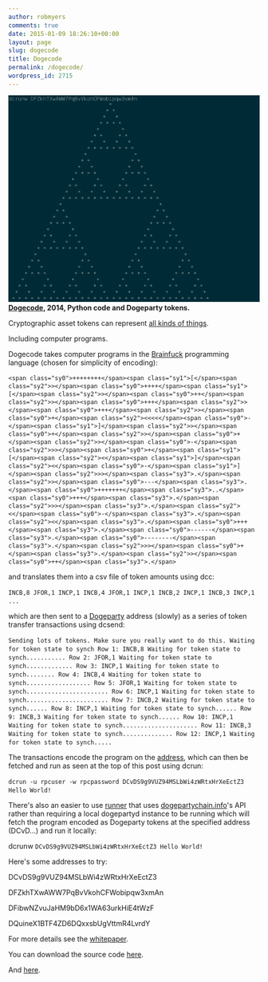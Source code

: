 ```yaml
---
author: robmyers
comments: true
date: 2015-01-09 18:26:10+00:00
layout: page
slug: dogecode
title: Dogecode
permalink: /dogecode/
wordpress_id: 2715
---
```


![sierpinski](/assets/2015/01/sierpinski.png)
**[Dogecode](https://gitorious.org/robmyers/dogecode/), 2014, Python code and Dogeparty tokens.**

Cryptographic asset tokens can represent [all kinds of things](https://www.reddit.com/r/xdp/comments/2dmnsi/list_of_possible_ways_to_use_tokens/).

Including computer programs.

Dogecode takes computer programs in the [Brainfuck](http://en.wikipedia.org/wiki/Brainfuck) programming language (chosen for simplicity of encoding):

    
    <span class="sy0">++++++++</span><span class="sy1">[</span><span class="sy2">></span><span class="sy0">++++</span><span class="sy1">[</span><span class="sy2">></span><span class="sy0">++</span><span class="sy2">></span><span class="sy0">+++</span><span class="sy2">></span><span class="sy0">+++</span><span class="sy2">></span><span class="sy0">+</span><span class="sy2"><<<<</span><span class="sy0">-</span><span class="sy1">]</span><span class="sy2">></span><span class="sy0">+</span><span class="sy2">></span><span class="sy0">+</span><span class="sy2">></span><span class="sy0">-</span><span class="sy2">>></span><span class="sy0">+</span><span class="sy1">[</span><span class="sy2"><</span><span class="sy1">]</span><span class="sy2"><</span><span class="sy0">-</span><span class="sy1">]</span><span class="sy2">>></span><span class="sy3">.</span><span class="sy2">></span><span class="sy0">---</span><span class="sy3">.</span><span class="sy0">+++++++</span><span class="sy3">..</span><span class="sy0">+++</span><span class="sy3">.</span><span class="sy2">>></span><span class="sy3">.</span><span class="sy2"><</span><span class="sy0">-</span><span class="sy3">.</span><span class="sy2"><</span><span class="sy3">.</span><span class="sy0">+++</span><span class="sy3">.</span><span class="sy0">------</span><span class="sy3">.</span><span class="sy0">--------</span><span class="sy3">.</span><span class="sy2">>></span><span class="sy0">+</span><span class="sy3">.</span><span class="sy2">></span><span class="sy0">++</span><span class="sy3">.</span>


and translates them into a csv file of token amounts using dcc:


`INCB,8
JFOR,1
INCP,1
INCB,4
JFOR,1
INCP,1
INCB,2
INCP,1
INCB,3
INCP,1
...`


which are then sent to a [Dogeparty](http://www.dogeparty.io/) address (slowly) as a series of token transfer transactions using dcsend:


`Sending lots of tokens. Make sure you really want to do this.
Waiting for token state to synch
Row 1: INCB,8
Waiting for token state to synch...........
Row 2: JFOR,1
Waiting for token state to synch.............
Row 3: INCP,1
Waiting for token state to synch........
Row 4: INCB,4
Waiting for token state to synch..................
Row 5: JFOR,1
Waiting for token state to synch.......................
Row 6: INCP,1
Waiting for token state to synch.......................
Row 7: INCB,2
Waiting for token state to synch......
Row 8: INCP,1
Waiting for token state to synch......
Row 9: INCB,3
Waiting for token state to synch......
Row 10: INCP,1
Waiting for token state to synch.....................
Row 11: INCB,3
Waiting for token state to synch..............
Row 12: INCP,1
Waiting for token state to synch.....`


The transactions encode the program on the [address](http://dogepartychain.info/address/DCvDS9g9VUZ94MSLbWi4zWRtxHrXeEctZ3), which can then be fetched and run as seen at the top of this post using dcrun:


`dcrun -u rpcuser -w rpcpassword DCvDS9g9VUZ94MSLbWi4zWRtxHrXeEctZ3
Hello World!`


There's also an easier to use [runner](/2014/12/23/dogecode/) that uses [dogepartychain.info](http://dogepartychain.info/)'s API rather than requiring a local dogepartyd instance to be running which will fetch the program encoded as Dogeparty tokens at the specified address (DCvD...) and run it locally:


dcrunw `DCvDS9g9VUZ94MSLbWi4zWRtxHrXeEctZ3
Hello World!`



Here's some addresses to try:


DCvDS9g9VUZ94MSLbWi4zWRtxHrXeEctZ3




DFZkhTXwAWW7PqBvVkohCFWobipqw3xmAn




DFibwNZvuJaHM9bD6x1WA63urkHiE4tWzF




DQuineX1BTF4ZD6DQxxsbUgVttmR4LvrdY


For more details see the [whitepaper](https://gitorious.org/robmyers/dogecode/source/doc).

You can download the source code [here](https://gitorious.org/robmyers/dogecode).

And [here](https://github.com/robmyers/dogecode).
